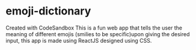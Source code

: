 # emoji-dictionary
Created with CodeSandbox
This is a fun web app that tells the user the meaning of different emojis (smilies to be specific)upon giving the desired input, this app is made using ReactJS designed using CSS.
